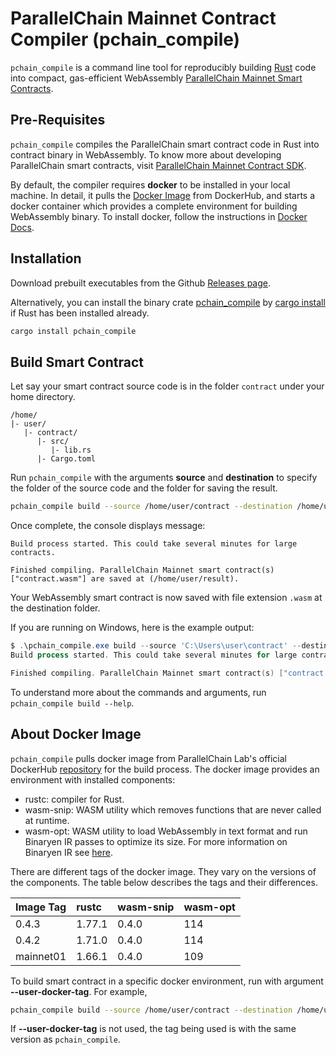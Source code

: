 # ParallelChain Mainnet Contract Compiler (pchain_compile) 

`pchain_compile` is a command line tool for reproducibly building [Rust](https://www.rust-lang.org/) code into compact, gas-efficient WebAssembly [ParallelChain Mainnet Smart Contracts](https://github.com/parallelchain-io/parallelchain-protocol/blob/master/Contracts.md).

## Pre-Requisites

`pchain_compile` compiles the ParallelChain smart contract code in Rust into contract binary in WebAssembly. To know more about developing ParallelChain smart contracts, visit [ParallelChain Mainnet Contract SDK](https://crates.io/crates/pchain-sdk).

By default, the compiler requires **docker** to be installed in your local machine. In detail, it pulls the [Docker Image](#about-docker-image) from DockerHub, and starts a docker container which provides a complete environment for building WebAssembly binary. To install docker, follow the instructions in [Docker Docs](https://docs.docker.com/get-docker/).

## Installation


Download prebuilt executables from the Github [Releases page](https://github.com/parallelchain-io/pchain-compile/releases). 

Alternatively, you can install the binary crate [pchain_compile](https://crates.io/crates/pchain_compile) by [cargo install](https://doc.rust-lang.org/cargo/commands/cargo-install.html) if Rust has been installed already.

```sh
cargo install pchain_compile
```

## Build Smart Contract

Let say your smart contract source code is in the folder `contract` under your home directory. 

```text
/home/
|- user/
   |- contract/
      |- src/
         |- lib.rs
      |- Cargo.toml
```

Run `pchain_compile` with the arguments **source** and **destination** to specify the folder of the source code and the folder for saving the result.

```sh
pchain_compile build --source /home/user/contract --destination /home/user/result
```

Once complete, the console displays message:

```text
Build process started. This could take several minutes for large contracts.

Finished compiling. ParallelChain Mainnet smart contract(s) ["contract.wasm"] are saved at (/home/user/result).
```

Your WebAssembly smart contract is now saved with file extension `.wasm` at the destination folder. 

If you are running on Windows, here is the example output:
```powershell
$ .\pchain_compile.exe build --source 'C:\Users\user\contract' --destination 'C:\Users\user\result'
Build process started. This could take several minutes for large contracts.

Finished compiling. ParallelChain Mainnet smart contract(s) ["contract.wasm"] are saved at (C:\Users\user\result).
```

To understand more about the commands and arguments, run `pchain_compile build --help`.

## About Docker Image

`pchain_compile` pulls docker image from ParallelChain Lab's official DockerHub [repository](https://hub.docker.com/r/parallelchainlab/pchain_compile) for the build process. The docker image provides an environment with installed components:
- rustc: compiler for Rust.
- wasm-snip: WASM utility which removes functions that are never called at runtime.
- wasm-opt: WASM utility to load WebAssembly in text format and run Binaryen IR passes to optimize its size. For more information on Binaryen IR see [here](http://webassembly.github.io/binaryen/).

There are different tags of the docker image. They vary on the versions of the components. The table below describes the tags and their differences.

|Image Tag |rustc |wasm-snip |wasm-opt |
|:---|:---|:---|:---|
|0.4.3 | 1.77.1 | 0.4.0| 114|
|0.4.2 | 1.71.0 | 0.4.0 | 114 |
|mainnet01 | 1.66.1 | 0.4.0 | 109 |

To build smart contract in a specific docker environment, run with argument **--user-docker-tag**. For example,

```sh
pchain_compile build --source /home/user/contract --destination /home/user/result --use-docker-tag 0.4.3
```

If **--user-docker-tag** is not used, the tag being used is with the same version as `pchain_compile`.